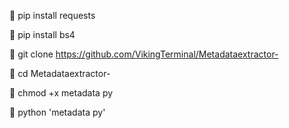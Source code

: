 📲 pip install requests

📲 pip install bs4

📲 git clone https://github.com/VikingTerminal/Metadataextractor-

📲 cd Metadataextractor-

📲 chmod +x metadata py

📲 python 'metadata py'